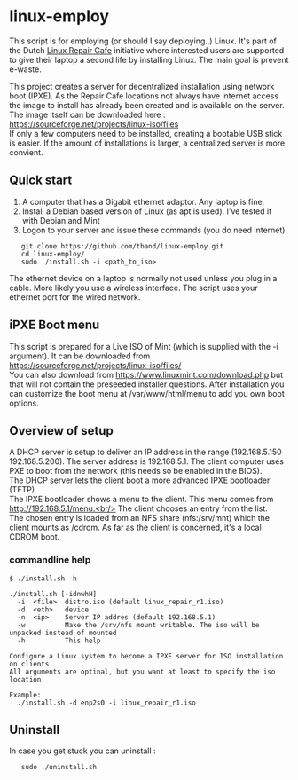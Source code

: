 # linux-employ
This script is for employing (or should I say deploying..) Linux. It's part of the Dutch [Linux Repair Cafe](https://www.repaircafe.org/linux-repair-cafe/) initiative where interested users are supported to give their laptop a second life by installing Linux. The main goal is prevent e-waste.

This project creates a server for decentralized installation using network boot (IPXE). As the Repair Cafe locations not always have internet access the image to install has already been created and is available on the server. The image itself can be downloaded here : https://sourceforge.net/projects/linux-iso/files<br/>
If only a few computers need to be installed, creating a bootable USB stick is easier. If the amount of installations is larger, a centralized server is more convient.

## Quick start
1. A computer that has a Gigabit ethernet adaptor. Any laptop is fine.
2. Install a Debian based version of Linux (as apt is used). I've tested it with Debian and Mint
3. Logon to your server and issue these commands (you do need internet)
```
   git clone https://github.com/tband/linux-employ.git 
   cd linux-employ/ 
   sudo ./install.sh -i <path_to_iso>
```

The ethernet device on a laptop is normally not used unless you plug in a cable. More likely you use a wireless interface. The script uses your ethernet port for the wired network.
## iPXE Boot menu
This script is prepared for a Live ISO of Mint (which is supplied with the -i argument). It can be downloaded from https://sourceforge.net/projects/linux-iso/files/ <br/>
You can also download from https://www.linuxmint.com/download.php but that will not contain the preseeded installer questions.
After installation you can customize the boot menu at /var/www/html/menu to add you own boot options.
## Overview of setup
A DHCP server is setup to deliver an IP address in the range (192.168.5.150 192.168.5.200). The server address is 192.168.5.1. The client computer uses PXE to boot from the network (this needs so be enabled in the BIOS).<br/>
The DHCP server lets the client boot a more advanced IPXE bootloader (TFTP)<br/>
The IPXE bootloader shows a menu to the client. This menu comes from http://192.168.5.1/menu.<br/>
The client chooses an entry from the list.<br/>
The chosen entry is loaded from an NFS share (nfs:/srv/mnt) which the client mounts as /cdrom. As far as the client is concerned, it's a local CDROM boot.
### commandline help
```
$ ./install.sh -h

./install.sh [-idnwhH]
  -i  <file>  distro.iso (default linux_repair_r1.iso)
  -d  <eth>   device
  -n  <ip>    Server IP addres (default 192.168.5.1)
  -w          Make the /srv/nfs mount writable. The iso will be unpacked instead of mounted
  -h          This help

Configure a Linux system to become a IPXE server for ISO installation on clients
All arguments are optinal, but you want at least to specify the iso location
  
Example:
  ./install.sh -d enp2s0 -i linux_repair_r1.iso
```

## Uninstall
In case you get stuck you can uninstall :
```
   sudo ./uninstall.sh
```
